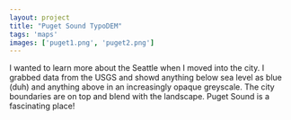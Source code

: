 ```yaml
---
layout: project
title: "Puget Sound TypoDEM"
tags: 'maps'
images: ['puget1.png', 'puget2.png']
---
```


I wanted to learn more about the Seattle when I moved into the city. I grabbed data from the USGS and showd anything below sea level as blue (duh) and anything above in an increasingly opaque greyscale. The city boundaries are on top and blend with the landscape. Puget Sound is a fascinating place!